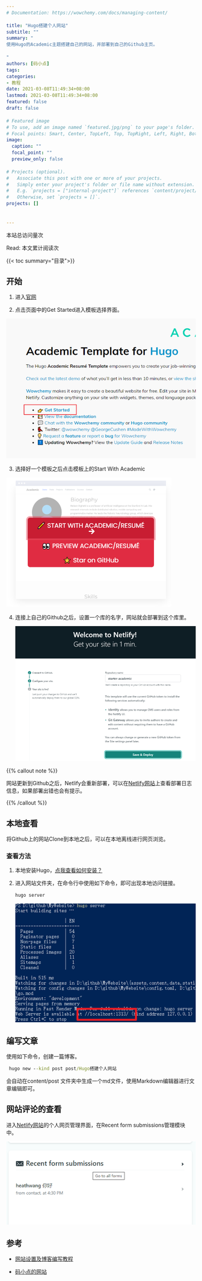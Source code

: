 ```yaml
---
# Documentation: https://wowchemy.com/docs/managing-content/

title: "Hugo搭建个人网站"
subtitle: ""
summary: "
使用Hugo的Academic主题搭建自己的网站，并部署到自己的Github主页。

"
authors: [码小点]
tags: 
categories: 
- 教程
date: 2021-03-08T11:49:34+08:00
lastmod: 2021-03-08T11:49:34+08:00
featured: false
draft: false

# Featured image
# To use, add an image named `featured.jpg/png` to your page's folder.
# Focal points: Smart, Center, TopLeft, Top, TopRight, Left, Right, BottomLeft, Bottom, BottomRight.
image:
  caption: ""
  focal_point: ""
  preview_only: false

# Projects (optional).
#   Associate this post with one or more of your projects.
#   Simply enter your project's folder or file name without extension.
#   E.g. `projects = ["internal-project"]` references `content/project/deep-learning/index.md`.
#   Otherwise, set `projects = []`.
projects: []


---
```



<script async src="//busuanzi.ibruce.info/busuanzi/2.3/busuanzi.pure.mini.js"></script>
<span id="busuanzi_container_site_pv">本站总访问量<span id="busuanzi_value_site_pv"></span>次</span>
<!-- 使用valine实现的访客数量 -->
 <p class="copyright-item">
 <span id="{{ . | relURL}}" class="leancloud-visitors" data-flag-title="Chrome">
 <span>Read:</span>
 本文累计阅读<i class="leancloud-visitors-count"></i>次
 </p>
{{< toc summary="目录">}}

 

## 开始

1. 进入[官网](https://themes.gohugo.io/academic/)

2. 点击页面中的Get Started进入模板选择界面。

![image-20210308155256048](image-20210308155256048.png)

3. 选择好一个模板之后点击模板上的Start With Academic

![image-20210308155944191](image-20210308155944191.png)

4. 连接上自己的Github之后，设置一个库的名字，网站就会部署到这个库里。

   ![image-20210308160143617](image-20210308160143617.png)





{{% callout note %}} 

网站更新到Github之后，Netlify会重新部署，可以在[Netlify网站](https://app.netlify.com/)上查看部署日志信息，如果部署出错也会有提示。

 {{% /callout %}}

## 本地查看

将Github上的网站Clone到本地之后，可以在本地离线进行网页浏览。

### 查看方法

1. 本地安装Hugo，[点我查看如何安装？](https://gohugo.io/getting-started/installing/)

2. 进入网站文件夹，在命令行中使用如下命令，即可出现本地访问链接。

   ```cmd
   hugo server
   ```

   ![image-20210308162425518](image-20210308162425518.png)

## 编写文章

使用如下命令，创建一篇博客。

```cmd
 hugo new --kind post post/Hugo搭建个人网站
```

会自动在content/post 文件夹中生成一个md文件，使用Markdown编辑器进行文章编辑即可。

## 网站评论的查看

进入[Netlify网站](https://app.netlify.com/)的个人网页管理界面，在Recent form submissions管理模块中。

![image-20210308163453509](image-20210308163453509.png)

## 参考

- [网站设置及博客编写教程](https://wowchemy.com/docs/)

- [码小点的网站](https://heath.netlify.app/)








